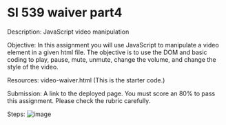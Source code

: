 # SI 539 waiver part4
Description: JavaScript video manipulation

Objective: In this assignment you will use JavaScript to manipulate a video element in a given html file.  The objective is to use the DOM and basic coding to play, pause, mute, unmute, change the volume, and change the style of the video.

Resources: video-waiver.html (This is the starter code.)

Submission: A link to  the deployed page.   You must score an 80% to pass this assignment.  Please check the rubric carefully.

Steps:
![image](https://github.com/emilyang13/539waiver_part4/blob/master/Screen%20Shot%202020-08-09%20at%209.15.26%20PM.png)

